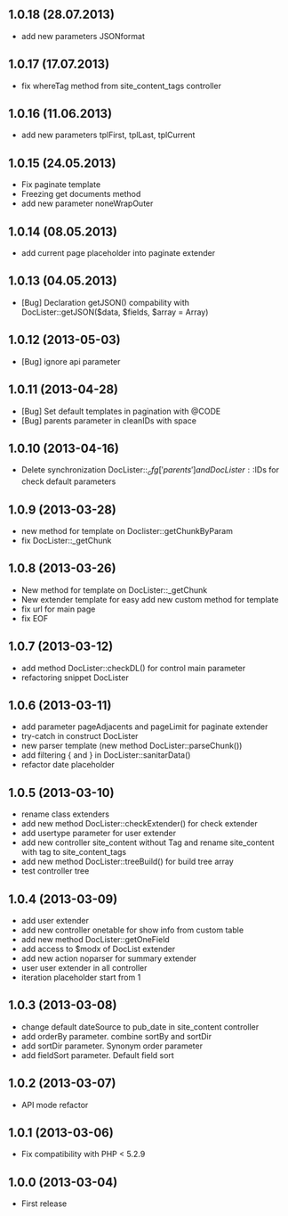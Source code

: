 ## 1.0.18 (28.07.2013)
* add new parameters JSONformat

## 1.0.17 (17.07.2013)
* fix whereTag method from site_content_tags controller

## 1.0.16 (11.06.2013)
* add new parameters tplFirst, tplLast, tplCurrent

## 1.0.15 (24.05.2013)
* Fix paginate template
* Freezing get documents method
* add new parameter noneWrapOuter

## 1.0.14 (08.05.2013)
* add current page placeholder into paginate extender

## 1.0.13 (04.05.2013)
* [Bug] Declaration getJSON() compability with DocLister::getJSON($data, $fields, $array = Array)
 
## 1.0.12 (2013-05-03)
* [Bug] ignore api parameter

## 1.0.11 (2013-04-28)
* [Bug] Set default templates in pagination with @CODE
* [Bug] parents parameter in cleanIDs with space

## 1.0.10 (2013-04-16)
* Delete synchronization DocLister::$_cfg['parents'] and DocLister::$IDs for check default parameters

## 1.0.9 (2013-03-28)
* new method for template on Doclister::getChunkByParam
* fix DocLister::_getChunk

## 1.0.8 (2013-03-26)
* New method for template on DocLister::_getChunk
* New extender template for easy add new custom method for template
* fix url for main page
* fix EOF

## 1.0.7 (2013-03-12)
* add method DocLister::checkDL() for control main parameter
* refactoring snippet DocLister

## 1.0.6 (2013-03-11)
* add parameter pageAdjacents and pageLimit for paginate extender
* try-catch in construct DocLister
* new parser template (new method DocLister::parseChunk())
* add filtering { and } in DocLister::sanitarData()
* refactor date placeholder

## 1.0.5 (2013-03-10)
* rename class extenders
* add new method DocLister::checkExtender() for check extender
* add usertype parameter for user extender
* add new controller site_content without Tag and rename site_content with tag to site_content_tags
* add new method DocLister::treeBuild() for build tree array
* test controller tree

## 1.0.4 (2013-03-09)
* add user extender
* add new controller onetable for show info from custom table
* add new method DocLister::getOneField
* add access to $modx of DocList extender
* add new action noparser for summary extender
* user user extender in all controller
* iteration placeholder start from 1

## 1.0.3 (2013-03-08)
* change default dateSource to pub_date in site_content controller
* add orderBy parameter. combine sortBy and sortDir
* add sortDir parameter. Synonym order parameter
* add fieldSort parameter. Default field sort

## 1.0.2 (2013-03-07)
* API mode refactor

## 1.0.1 (2013-03-06)
* Fix compatibility with PHP < 5.2.9

## 1.0.0 (2013-03-04)
* First release
